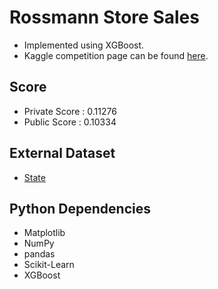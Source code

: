 # Rossmann Store Sales
- Implemented using XGBoost.
- Kaggle competition page can be found [here](https://www.kaggle.com/c/rossmann-store-sales).

## Score
- Private Score : 0.11276
- Public Score  : 0.10334

## External Dataset
- [State](https://www.kaggle.com/c/rossmann-store-sales/discussion/17048)

## Python Dependencies
- Matplotlib
- NumPy
- pandas
- Scikit-Learn
- XGBoost
